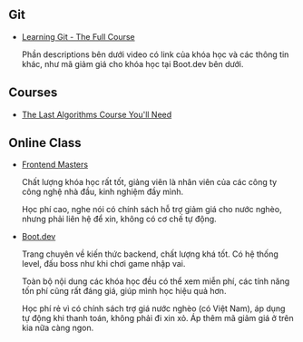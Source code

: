 ## Git

- [Learning Git - The Full Course](https://www.youtube.com/watch?v=rH3zE7VlIMs) 

    Phần descriptions bên dưới video có link của khóa học và các thông tin khác, như mã giảm giá cho khóa học tại Boot.dev bên dưới.

## Courses

- [The Last Algorithms Course You'll Need](https://theprimeagen.github.io/fem-algos/)

## Online Class

- [Frontend Masters](https://frontendmasters.com/) 

    Chất lượng khóa học rất tốt, giảng viên là nhân viên của các công ty công nghệ nhà đầu, kinh nghiệm đầy mình. 

    Học phí cao, nghe nói có chính sách hỗ trợ giảm giá cho nước nghèo, nhưng phải liên hệ để xin, không có cơ chế tự động.

- [Boot.dev](https://www.boot.dev/)

    Trang chuyên về kiến thức backend, chất lượng khá tốt. Có hệ thống level, đấu boss như khi chơi game nhập vai. 
    
    Toàn bộ nội dung các khóa học đều có thể xem miễn phí, các tính năng tốn phí cũng rất đáng giá, giúp mình học hiệu quả hơn.

    Học phí rẻ vì có chính sách trợ giá nước nghèo (có Việt Nam), áp dụng tự động khi thanh toán, không phải đi xin xỏ. Áp thêm mã giảm giá ở trên kia nữa càng ngon.